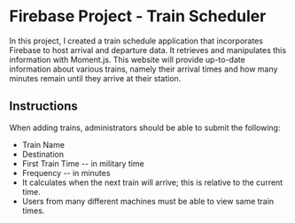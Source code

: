 # Firebase Project - Train Scheduler 

In this project, I created a train schedule application that incorporates Firebase to host arrival and departure data. 
It retrieves and manipulates this information with Moment.js. 
This website will provide up-to-date information about various trains, 
namely their arrival times and how many minutes remain until they arrive at their station.

## Instructions

 When adding trains, administrators should be able to submit the following:
 - Train Name
 - Destination
 - First Train Time -- in military time
 - Frequency -- in minutes
 - It calculates when the next train will arrive; this is relative to the current time.
 - Users from many different machines must be able to view same train times.


